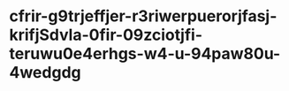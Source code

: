# cfrir-g9trjeffjer-r3riwerpuerorjfasj-krifjSdvla-0fir-09zciotjfi-teruwu0e4erhgs-w4-u-94paw80u-4wedgdg